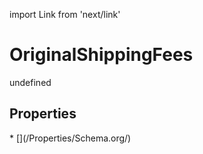import Link from 'next/link'
# OriginalShippingFees

undefined

## Properties

<Grid>
* [](/Properties/Schema.org/)

</Grid>


